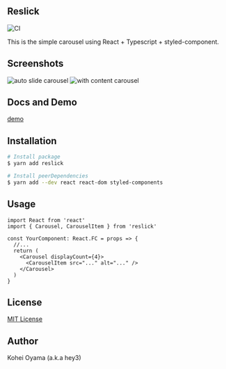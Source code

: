 ## Reslick

![CI](https://github.com/hey3/reslick/workflows/CI/badge.svg)

This is the simple carousel using React + Typescript + styled-component.

## Screenshots

<img src="https://user-images.githubusercontent.com/38312611/98507708-7ac8ef80-22a1-11eb-8dcb-c07554183880.gif" alt="auto slide carousel"/>

<img src="https://user-images.githubusercontent.com/38312611/98507825-b6fc5000-22a1-11eb-8170-fa7f953ee00b.gif" alt="with content carousel"/>

## Docs and Demo

[demo](https://hey3.github.io/reslick/?path=/docs/reslick--default-story)

## Installation

```bash
# Install package
$ yarn add reslick

# Install peerDependencies
$ yarn add --dev react react-dom styled-components
```

## Usage

```tsx
import React from 'react'
import { Carousel, CarouselItem } from 'reslick'

const YourComponent: React.FC = props => {
  //...
  return (
    <Carousel displayCount={4}>
      <CarouselItem src="..." alt="..." />
    </Carousel>
  )
}
```

## License

[MIT License](https://github.com/hey3/reslick/blob/main/LICENSE)

## Author

Kohei Oyama (a.k.a hey3)
